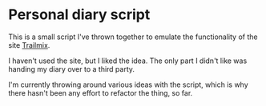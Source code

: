# Personal diary script

This is a small script I've thrown together to emulate the functionality of the site [Trailmix](https://www.trailmix.life/).

I haven't used the site, but I liked the idea.
The only part I didn't like was handing my diary over to a third party.

I'm currently throwing around various ideas with the script, which is why there hasn't been any effort to refactor the thing, so far.
